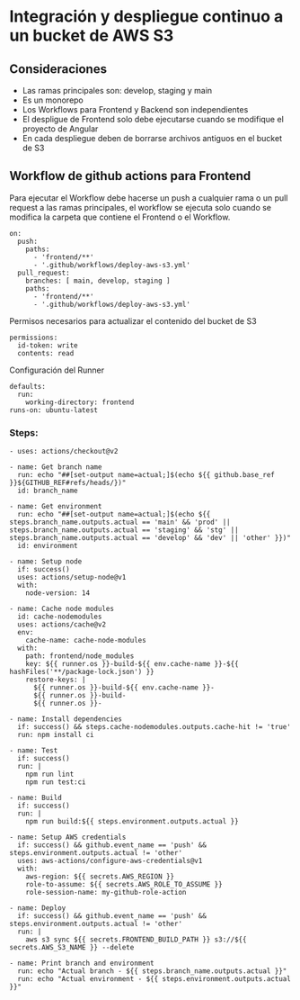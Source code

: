 # Integración y despliegue continuo a un bucket de AWS S3

## Consideraciones

- Las ramas principales son: develop, staging y main
- Es un monorepo
- Los Workflows para Frontend y Backend son independientes
- El despligue de Frontend solo debe ejecutarse cuando se modifique el proyecto de Angular
- En cada despliegue deben de borrarse archivos antiguos en el bucket de S3


## Workflow de github actions para Frontend


Para ejecutar el Workflow debe hacerse un push a cualquier rama o un pull request a las ramas principales, el workflow se ejecuta solo cuando se modifica la carpeta que contiene el Frontend o el Workflow.

```
on:
  push:
    paths: 
      - 'frontend/**'
      - '.github/workflows/deploy-aws-s3.yml'
  pull_request:
    branches: [ main, develop, staging ]
    paths: 
      - 'frontend/**'
      - '.github/workflows/deploy-aws-s3.yml'
```


Permisos necesarios para actualizar el contenido del bucket de S3

```
permissions:
  id-token: write
  contents: read
```


Configuración del Runner

```
defaults:
  run:
    working-directory: frontend
runs-on: ubuntu-latest
```

### Steps:

```
- uses: actions/checkout@v2

- name: Get branch name
  run: echo "##[set-output name=actual;]$(echo ${{ github.base_ref }}${GITHUB_REF#refs/heads/})"
  id: branch_name

- name: Get environment
  run: echo "##[set-output name=actual;]$(echo ${{ steps.branch_name.outputs.actual == 'main' && 'prod' || steps.branch_name.outputs.actual == 'staging' && 'stg' || steps.branch_name.outputs.actual == 'develop' && 'dev' || 'other' }})"        
  id: environment

- name: Setup node
  if: success()
  uses: actions/setup-node@v1
  with:
    node-version: 14

- name: Cache node modules
  id: cache-nodemodules
  uses: actions/cache@v2
  env:
    cache-name: cache-node-modules
  with:
    path: frontend/node_modules
    key: ${{ runner.os }}-build-${{ env.cache-name }}-${{ hashFiles('**/package-lock.json') }}
    restore-keys: |
      ${{ runner.os }}-build-${{ env.cache-name }}-
      ${{ runner.os }}-build-
      ${{ runner.os }}-

- name: Install dependencies
  if: success() && steps.cache-nodemodules.outputs.cache-hit != 'true'
  run: npm install ci

- name: Test
  if: success()
  run: |
    npm run lint
    npm run test:ci

- name: Build
  if: success()
  run: |
    npm run build:${{ steps.environment.outputs.actual }}

- name: Setup AWS credentials
  if: success() && github.event_name == 'push' && steps.environment.outputs.actual != 'other'
  uses: aws-actions/configure-aws-credentials@v1
  with:
    aws-region: ${{ secrets.AWS_REGION }}
    role-to-assume: ${{ secrets.AWS_ROLE_TO_ASSUME }}
    role-session-name: my-github-role-action

- name: Deploy
  if: success() && github.event_name == 'push' && steps.environment.outputs.actual != 'other'
  run: |
    aws s3 sync ${{ secrets.FRONTEND_BUILD_PATH }} s3://${{ secrets.AWS_S3_NAME }} --delete

- name: Print branch and environment
  run: echo "Actual branch - ${{ steps.branch_name.outputs.actual }}"
  run: echo "Actual environment - ${{ steps.environment.outputs.actual }}"
```